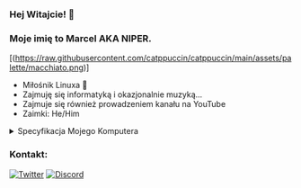 ### Hej Witajcie! 👋
### Moje imię to Marcel AKA NIPER.
[(https://raw.githubusercontent.com/catppuccin/catppuccin/main/assets/palette/macchiato.png)]

<!--
**NIPER/NIPER** is a ✨ _special_ ✨ repository because its `README.md` (this file) appears on your GitHub profile.

Pare słów o mnie:
-->

-  Miłośnik Linuxa 🐧
-  Zajmuję się informatyką i okazjonalnie muzyką...
-  Zajmuje się również prowadzeniem kanału na YouTube
-  Zaimki: He/Him

<details>
  <summary>Specyfikacja Mojego Komputera</summary>
     • CPU: Intel Core i7-4770S<br>
     • Memory: 24 GB DDR3/DDR3L<br>
     • GPU: NVIDIA Geforce GTX 1050Ti <br>
     • Disk: 256 GB SSD
</details>

### Kontakt:
[![Twitter](https://img.shields.io/badge/Twitter-1DA1F2?style=for-the-badge&logo=twitter&logoColor=FFFFFF&labelColor=1DA1F2)](https://twitter.com/NIPERR0)
[![Discord](https://img.shields.io/discord/836617868899909632?style=for-the-badge)](https://discord.gg/piwnica)